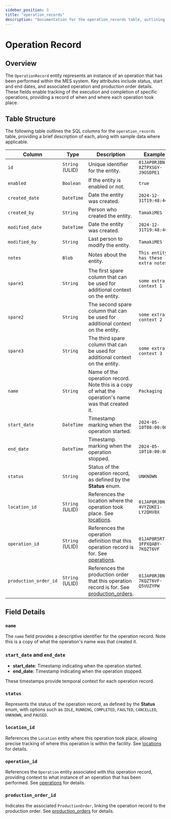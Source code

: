 ```yaml
---
sidebar_position: 3
title: "operation_records"
description: "Documentation for the operation_records table, outlining its columns and structure."
---
```


# Operation Record

## Overview

The `OperationRecord` entity represents an instance of an operation that has been performed within the MES system. 
Key attributes include status, start and end dates, and associated operation and production order details. 
These fields enable tracking of the execution and completion of specific operations, providing a record of when and where each operation took place.

## Table Structure

The following table outlines the SQL columns for the `operation_records` table, providing a brief description of each, along
with sample data where applicable.

| Column                                     | Type                | Description                                                                                                                               | Example                              |
|--------------------------------------------|---------------------|-------------------------------------------------------------------------------------------------------------------------------------------|--------------------------------------|
| `id`                                       | `String` (ULID)     | Unique identifier for the entity.                                                                                                         | `01JAP8RJBN-8ZTPXSGY-J9GSDPE1`       |
| `enabled`                                  | `Boolean`           | If the entity is enabled or not.                                                                                                          | `true`                               |
| `created_date`                             | `DateTime`          | Date the entity was created.                                                                                                              | `2024-12-31T19:48:44Z`               |
| `created_by`                               | `String`            | Person who created the entity.                                                                                                            | `TamakiMES`                          |
| `modified_date`                            | `DateTime`          | Date the entity was created.                                                                                                              | `2024-12-31T19:48:44Z`               |
| `modified_by`                              | `String`            | Last person to modify the entity.                                                                                                         | `TamakiMES`                          |
| `notes`                                    | `Blob`              | Notes about the entity.                                                                                                                   | `This entity has these extra notes`  |
| `spare1`                                   | `String`            | The first spare column that can be used for additional context on the entity.                                                             | `some extra context 1`               |
| `spare2`                                   | `String`            | The second spare column that can be used for additional context on the entity.                                                            | `some extra context 2`               |
| `spare3`                                   | `String`            | The third spare column that can be used for additional context on the entity.                                                             | `some extra context 3`               |
| `name`                                     | `String`            | Name of the operation record. Note this is a copy of what the operation's name was that created it.                                       | `Packaging`                          |
| `start_date`                               | `DateTime`          | Timestamp marking when the operation started.                                                                                             | `2024-05-10T08:00:00Z`               |
| `end_date`                                 | `DateTime`          | Timestamp marking when the operation stopped.                                                                                             | `2024-05-10T10:00:00Z`               |
| `status`                                   | `String`            | Status of the operation record, as defined by the **Status** enum.                                                                        | `UNKNOWN`                            |  
| `location_id`                              | `String` (ULID)     | References the location where the operation took place. See [locations](../location-model/location).                                      | `01JAP8RJBN-4VYZUKE1-LY2QHV8X`       |
| `operation_id`                             | `String` (ULID)     | References the operation definition that this operation record is for. See [operations](../operation-model/operation).                    | `01JAP8R5RT-3FPXQABY-7KQZT6VF`       |
| `production_order_id`                      | `String` (ULID)     | References the production order that this operation record is for. See [production_orders](../production-order-model/production-order).   | `01JAP8RJBN-7KQZT6VF-Q5VUZYPW`       |

## Field Details

### `name`

The `name` field provides a descriptive identifier for the operation record.
Note this is a copy of what the operation's name was that created it.

### `start_date` and `end_date`

- **start_date**: Timestamp indicating when the operation started.
- **end_date**: Timestamp indicating when the operation stopped.

These timestamps provide temporal context for each operation record.

### `status`

Represents the status of the operation record, as defined by the **Status** enum, with options such 
as `IDLE`, `RUNNING`, `COMPLETED`, `FAULTED`, `CANCELLED`, `UNKNOWN`, and `PAUSED`.

### `location_id`

References the `Location` entity where this operation took place, allowing precise tracking of where
this operation is within the facility.
See [locations](../location-model/location) for details.

### `operation_id`

References the `Operation` entity associated with this operation record, providing context to what instance of
an operation that has been performed.
See [operations](../operation-model/operation) for details.

### `production_order_id`

Indicates the associated `ProductionOrder`, linking the operation record to the production order.
See [production_orders](../production-order-model/production-order) for details.